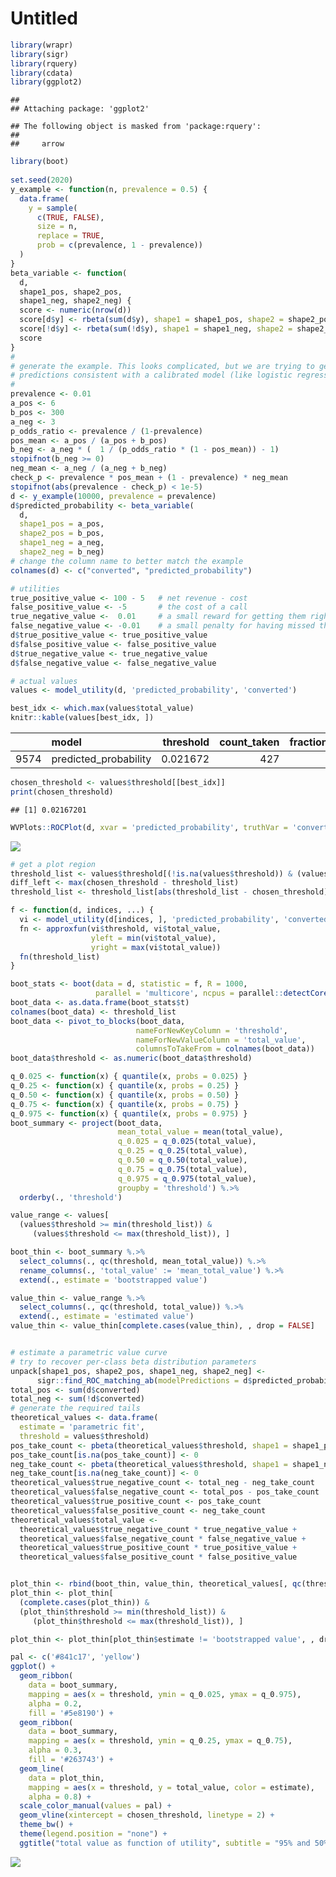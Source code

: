 Untitled
================

``` r
library(wrapr)
library(sigr)
library(rquery)
library(cdata)
library(ggplot2)
```

    ## 
    ## Attaching package: 'ggplot2'

    ## The following object is masked from 'package:rquery':
    ## 
    ##     arrow

``` r
library(boot)
       
set.seed(2020)
y_example <- function(n, prevalence = 0.5) {
  data.frame(
    y = sample(
      c(TRUE, FALSE), 
      size = n, 
      replace = TRUE,
      prob = c(prevalence, 1 - prevalence))
  )
}
beta_variable <- function(
  d, 
  shape1_pos, shape2_pos, 
  shape1_neg, shape2_neg) {
  score <- numeric(nrow(d))
  score[d$y] <- rbeta(sum(d$y), shape1 = shape1_pos, shape2 = shape2_pos)
  score[!d$y] <- rbeta(sum(!d$y), shape1 = shape1_neg, shape2 = shape2_neg)
  score
}
#
# generate the example. This looks complicated, but we are trying to generate
# predictions consistent with a calibrated model (like logistic regression)
#
prevalence <- 0.01
a_pos <- 6
b_pos <- 300
a_neg <- 3
p_odds_ratio <- prevalence / (1-prevalence)
pos_mean <- a_pos / (a_pos + b_pos)
b_neg <- a_neg * (  1 / (p_odds_ratio * (1 - pos_mean)) - 1)
stopifnot(b_neg >= 0)
neg_mean <- a_neg / (a_neg + b_neg)
check_p <- prevalence * pos_mean + (1 - prevalence) * neg_mean
stopifnot(abs(prevalence - check_p) < 1e-5)
d <- y_example(10000, prevalence = prevalence)
d$predicted_probability <- beta_variable(
  d,
  shape1_pos = a_pos, 
  shape2_pos = b_pos,
  shape1_neg = a_neg,
  shape2_neg = b_neg)
# change the column name to better match the example
colnames(d) <- c("converted", "predicted_probability")

# utilities
true_positive_value <- 100 - 5   # net revenue - cost
false_positive_value <- -5       # the cost of a call
true_negative_value <-  0.01     # a small reward for getting them right
false_negative_value <- -0.01    # a small penalty for having missed them
d$true_positive_value <- true_positive_value
d$false_positive_value <- false_positive_value
d$true_negative_value <- true_negative_value
d$false_negative_value <- false_negative_value

# actual values
values <- model_utility(d, 'predicted_probability', 'converted')

best_idx <- which.max(values$total_value)
knitr::kable(values[best_idx, ])
```

|      | model                  | threshold | count\_taken | fraction\_taken | true\_positive\_value | false\_positive\_value | true\_negative\_value | false\_negative\_value | total\_value | true\_negative\_count | false\_negative\_count | true\_positive\_count | false\_positive\_count |
| :--- | :--------------------- | --------: | -----------: | --------------: | --------------------: | ---------------------: | --------------------: | ---------------------: | -----------: | --------------------: | ---------------------: | --------------------: | ---------------------: |
| 9574 | predicted\_probability |  0.021672 |          427 |          0.0427 |                  3990 |                 \-1925 |                 95.09 |                 \-0.64 |      2159.45 |                  9509 |                     64 |                    42 |                    385 |

``` r
chosen_threshold <- values$threshold[[best_idx]]
print(chosen_threshold)
```

    ## [1] 0.02167201

``` r
WVPlots::ROCPlot(d, xvar = 'predicted_probability', truthVar = 'converted', truthTarget = TRUE, title = 'ROC')
```

![](Utility_Sampling_Distribution_files/figure-gfm/unnamed-chunk-1-1.png)<!-- -->

``` r
# get a plot region
threshold_list <- values$threshold[(!is.na(values$threshold)) & (values$total_value >= -0.5*max(values$total_value))]
diff_left <- max(chosen_threshold - threshold_list)
threshold_list <- threshold_list[abs(threshold_list - chosen_threshold) <= 2*diff_left]

f <- function(d, indices, ...) {
  vi <- model_utility(d[indices, ], 'predicted_probability', 'converted')
  fn <- approxfun(vi$threshold, vi$total_value, 
                  yleft = min(vi$total_value),
                  yright = max(vi$total_value))
  fn(threshold_list)
}

boot_stats <- boot(data = d, statistic = f, R = 1000, 
                   parallel = 'multicore', ncpus = parallel::detectCores())
boot_data <- as.data.frame(boot_stats$t)
colnames(boot_data) <- threshold_list
boot_data <- pivot_to_blocks(boot_data, 
                            nameForNewKeyColumn = 'threshold', 
                            nameForNewValueColumn = 'total_value', 
                            columnsToTakeFrom = colnames(boot_data))
boot_data$threshold <- as.numeric(boot_data$threshold)

q_0.025 <- function(x) { quantile(x, probs = 0.025) }
q_0.25 <- function(x) { quantile(x, probs = 0.25) }
q_0.50 <- function(x) { quantile(x, probs = 0.50) }
q_0.75 <- function(x) { quantile(x, probs = 0.75) }
q_0.975 <- function(x) { quantile(x, probs = 0.975) }
boot_summary <- project(boot_data,
                        mean_total_value = mean(total_value),
                        q_0.025 = q_0.025(total_value),
                        q_0.25 = q_0.25(total_value),
                        q_0.50 = q_0.50(total_value),
                        q_0.75 = q_0.75(total_value),
                        q_0.975 = q_0.975(total_value),
                        groupby = 'threshold') %.>%
  orderby(., 'threshold')

value_range <- values[
  (values$threshold >= min(threshold_list)) &
     (values$threshold <= max(threshold_list)), ]

boot_thin <- boot_summary %.>%
  select_columns(., qc(threshold, mean_total_value)) %.>%
  rename_columns(., 'total_value' := 'mean_total_value') %.>%
  extend(., estimate = 'bootstrapped value')

value_thin <- value_range %.>%
  select_columns(., qc(threshold, total_value)) %.>%
  extend(., estimate = 'estimated value')
value_thin <- value_thin[complete.cases(value_thin), , drop = FALSE]


# estimate a parametric value curve
# try to recover per-class beta distribution parameters
unpack[shape1_pos, shape2_pos, shape1_neg, shape2_neg] <-
      sigr::find_ROC_matching_ab(modelPredictions = d$predicted_probability, yValues = d$converted)
total_pos <- sum(d$converted)
total_neg <- sum(!d$converted)
# generate the required tails
theoretical_values <- data.frame(
  estimate = 'parametric fit',
  threshold = values$threshold)
pos_take_count <- pbeta(theoretical_values$threshold, shape1 = shape1_pos, shape2 = shape2_pos, lower.tail = FALSE) * total_pos
pos_take_count[is.na(pos_take_count)] <- 0
neg_take_count <- pbeta(theoretical_values$threshold, shape1 = shape1_neg, shape2 = shape2_neg, lower.tail = FALSE) * total_neg
neg_take_count[is.na(neg_take_count)] <- 0
theoretical_values$true_negative_count <- total_neg - neg_take_count
theoretical_values$false_negative_count <- total_pos - pos_take_count
theoretical_values$true_positive_count <- pos_take_count
theoretical_values$false_positive_count <- neg_take_count
theoretical_values$total_value <- 
  theoretical_values$true_negative_count * true_negative_value +
  theoretical_values$false_negative_count * false_negative_value +
  theoretical_values$true_positive_count * true_positive_value +
  theoretical_values$false_positive_count * false_positive_value


plot_thin <- rbind(boot_thin, value_thin, theoretical_values[, qc(threshold, total_value, estimate)])
plot_thin <- plot_thin[
  (complete.cases(plot_thin)) &
  (plot_thin$threshold >= min(threshold_list)) &
     (plot_thin$threshold <= max(threshold_list)), ]

plot_thin <- plot_thin[plot_thin$estimate != 'bootstrapped value', , drop = FALSE]

pal <- c('#841c17', 'yellow')
ggplot() +
  geom_ribbon(
    data = boot_summary,
    mapping = aes(x = threshold, ymin = q_0.025, ymax = q_0.975),
    alpha = 0.2,
    fill = '#5e8190') +
  geom_ribbon(
    data = boot_summary,
    mapping = aes(x = threshold, ymin = q_0.25, ymax = q_0.75),
    alpha = 0.3,
    fill = '#263743') +
  geom_line(
    data = plot_thin,
    mapping = aes(x = threshold, y = total_value, color = estimate),
    alpha = 0.8) + 
  scale_color_manual(values = pal) +
  geom_vline(xintercept = chosen_threshold, linetype = 2) +
  theme_bw() +
  theme(legend.position = "none") +
  ggtitle("total value as function of utility", subtitle = "95% and 50% quartile ranges shown")
```

![](Utility_Sampling_Distribution_files/figure-gfm/unnamed-chunk-1-2.png)<!-- -->
